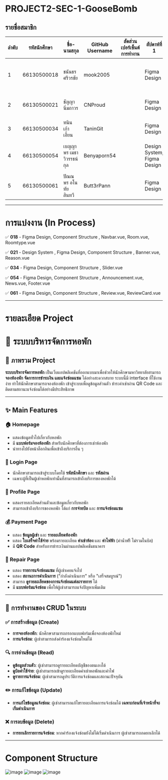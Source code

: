 # PROJECT2-SEC-1-GooseBomb

## รายชื่อสมาชิก

| ลำดับ | รหัสนักศึกษา   | ชื่อ-นามสกุล                 | GitHub Username | สัดส่วนเปอร์เซ็นต์การทำงาน |     สัปดาห์ที่ 1     |     สัปดาห์ที่ 2   |    สัปดาห์ที่ 3    |    สัปดาห์ที่ 4    |
|-------|-----------------|---------------------|-----------------|-----------------|-----------------|-----------------|-----------------|-----------------|
| 1     | 66130500018     | ชนันธร ศรีวรชัย         |   mook2005      | |    Figma Design  | Component Structure , Navbar.vue, Room.vue, Roomtype.vue |
| 2     | 66130500021     | ชัญญา นิ่มถาวร         |    CNProud       | |    Figma Design  | Component Structure , Banner.vue, Reason.vue |
| 3     | 66130500034     | ทนิน เก้าเอี้ยน          |    TaninGit      | |    Figma Design  | Component Structure , Slider.vue |
| 4     | 66130500054     | เบญญาพร เมธาวิวรรธน์กุล  |    Benyaporn54   | |  Design System, Figma Design  | Component Structure , Announcement.vue, News.vue, Footer.vue |
| 5     | 66130500061     | ปัณณพร อโนทัยสินทวี     |    Butt3rPann    | |    Figma Design  | Component Structure , Review.vue, ReviewCard.vue |

--------------


# การแบ่งงาน (In Process)

✅ **018** - Figma Design, Component Structure , Navbar.vue, Room.vue, Roomtype.vue

✅ **021** - Design System , Figma Design, Component Structure , Banner.vue, Reason.vue

✅ **034** - Figma Design, Component Structure , Slider.vue

✅ **054** - Figma Design, Component Structure , Announcement.vue, News.vue, Footer.vue

✅ **061** - Figma Design, Component Structure , Review.vue, ReviewCard.vue

--------------

# รายละเอียด Project

# 📌 **ระบบบริหารจัดการหอพัก**

## 📖 **ภาพรวม Project**

**ระบบบริหารจัดการหอพัก** เป็นเว็บแอปพลิเคชันที่ออกแบบมาเพื่อช่วยให้นักศึกษามหาวิทยาลัยสามารถ **จองห้องพัก จัดการการชำระเงิน และแจ้งซ่อมแซม** ได้อย่างสะดวกสบาย ระบบนี้มี interface ที่ใช้งานง่าย ทำให้นักศึกษาสามารถจองห้องพัก เข้าสู่ระบบเพื่อดูข้อมูลส่วนตัว ชำระค่าเช่าผ่าน QR Code และติดตามสถานะแจ้งซ่อมได้อย่างมีประสิทธิภาพ

---

## ✨ **Main Features**

### 🏠 **Homepage**
- แสดงข้อมูลทั่วไปเกี่ยวกับหอพัก
- มี **แบบฟอร์มจองห้องพัก** สำหรับนักศึกษาที่ต้องการเช่าห้องพัก
- นำทางไปยังหน้าล็อกอินเพื่อเข้าถึงบริการอื่น ๆ

### 🔐 **Login Page**
- นักศึกษาสามารถเข้าสู่ระบบโดยใช้ **รหัสนักศึกษา** และ **รหัสผ่าน**
- เฉพาะผู้ที่เป็นผู้เช่าหอพักเท่านั้นที่สามารถเข้าถึงบริการของหอพักได้

### 👤 **Profile Page**
- แสดงรายละเอียดส่วนตัวและข้อมูลเกี่ยวกับหอพัก
- สามารถเข้าถึงบริการของหอพัก ได้แก่ **การจ่ายบิล** และ **การแจ้งซ่อมแซม**

### 💰 **Payment Page**
- แสดง **ข้อมูลผู้เช่า** และ **รายละเอียดห้องพัก**
- แสดง **ใบเสร็จค่าใช้จ่าย** พร้อมรายละเอียด **ค่าเช่าห้อง** และ **ค่าไฟฟ้า** (ค่าน้ำฟรี ไม่รวมในบิล)
- มี **QR Code** สำหรับการชำระเงินผ่านแอปพลิเคชันธนาคาร

### 🔧 **Repair Page**
- แสดง **รายการแจ้งซ่อมแซม** ที่ผู้เช่าเคยแจ้งไป
- แสดง **สถานะการดำเนินการ** ("กำลังดำเนินการ" หรือ "เสร็จสมบูรณ์")
- สามารถ **ดูรายละเอียดของการแจ้งซ่อมแต่ละรายการ** ได้
- มี **แบบฟอร์มแจ้งซ่อม** เพื่อให้ผู้เช่าสามารถแจ้งปัญหาเพิ่มเติม

---

## 🔄 **การทำงานของ CRUD ในระบบ**

### ✅ การสร้างข้อมูล (Create)
- **การจองห้องพัก**: นักศึกษาสามารถกรอกแบบฟอร์มเพื่อจองห้องพักใหม่
- **การแจ้งซ่อม**: ผู้เช่าสามารถส่งคำร้องแจ้งซ่อมใหม่ได้

### 🔍 การอ่านข้อมูล (Read)
- **ดูข้อมูลส่วนตัว**: ผู้เช่าสามารถดูรายละเอียดบัญชีของตนเองได้
- **ดูบิลค่าใช้จ่าย**: ผู้เช่าสามารถเข้าดูรายละเอียดค่าเช่าหอพักและค่าไฟ
- **ดูรายการแจ้งซ่อม**: ผู้เช่าสามารถดูประวัติการแจ้งซ่อมและสถานะปัจจุบัน

### ✏️ การแก้ไขข้อมูล (Update)
- **การแก้ไขข้อมูลแจ้งซ่อม**: ผู้เช่าสามารถแก้ไขรายละเอียดการแจ้งซ่อมได้ **เฉพาะก่อนที่เจ้าหน้าที่จะเริ่มดำเนินการ**

### ❌ การลบข้อมูล (Delete)
- **การยกเลิกรายการแจ้งซ่อม**: หากคำร้องแจ้งซ่อมยังไม่ได้เริ่มดำเนินการ ผู้เช่าสามารถกดยกเลิกได้

---

# Component Structure
![image](https://github.com/user-attachments/assets/9b9f1187-0fe3-4942-b7b9-5e0dad0bb785)
![image](https://github.com/user-attachments/assets/b15f5f6d-c617-485b-95de-50b8458f739b)
![image](https://github.com/user-attachments/assets/a8e43c64-4cf8-4c12-90ad-a9b7849f1b43)

